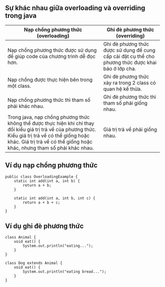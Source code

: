 ## Sự khác nhau giữa overloading và overriding trong java

Nạp chồng phương thức (overloading) | Ghi đè phương thức (overriding)
------------ | -------------
Nạp chồng phương thức được sử dụng để giúp code của chương trình dễ đọc hơn.| Ghi đè phương thức được sử dụng để cung cấp cài đặt cụ thể cho phương thức được khai báo ở lớp cha.
Nạp chồng được thực hiện bên trong một class. | Ghi đè phương thức xảy ra trong 2 class có quan hệ kế thừa.
Nạp chồng phương thức thì tham số phải khác nhau.| Ghi đè phương thức thì tham số phải giống nhau.
Trong java, nạp chồng phương thức không thể được thực hiện khi chỉ thay đổi kiểu giá trị trả về của phương thức. Kiểu giá trị trả về có thể giống hoặc khác. Giá trị trả về có thể giống hoặc khác, nhưng tham số phải khác nhau.| Giá trị trả về phải giống nhau.

## Ví dụ nạp chồng phương thức

```
public class OverloadingExample {
    static int add(int a, int b) {
        return a + b;
    }
 
    static int add(int a, int b, int c) {
        return a + b + c;
    }
}
```
## Ví dụ ghi đè phương thức

```
class Animal {
    void eat() {
        System.out.println("eating...");
    }
}
 
class Dog extends Animal {
    void eat() {
        System.out.println("eating bread...");
    }
}
```
